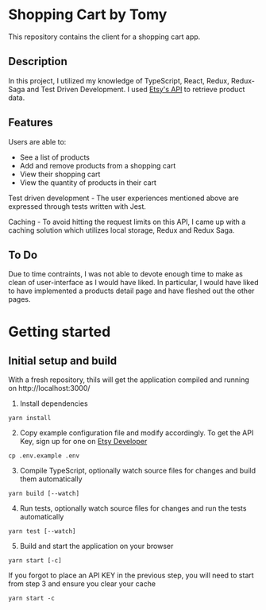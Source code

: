 # Shopping Cart by Tomy

This repository contains the client for a shopping cart app.

## Description

In this project, I utilized my knowledge of TypeScript, React, Redux, Redux-Saga and Test Driven Development.
I used [Etsy's API](https://www.etsy.com/ca/developers) to retrieve product data. 

## Features

Users are able to:
* See a list of products
* Add and remove products from a shopping cart
* View their shopping cart
* View the quantity of products in their cart

Test driven development - 
The user experiences mentioned above are expressed through tests written with Jest.

Caching - 
To avoid hitting the request limits on this API, I came up with a caching solution 
which utilizes local storage, Redux and Redux Saga. 

## To Do

Due to time contraints, I was not able to devote enough time to make as clean of user-interface as I would have liked.
In particular, I would have liked to have implemented a products detail page and have fleshed out the other pages.


# Getting started

## Initial setup and build

With a fresh repository, thils will get the application compiled and running on http://localhost:3000/

1. Install dependencies

```
yarn install
```

2. Copy example configuration file and modify accordingly. To get the API Key, sign up for one on [Etsy Developer](https://www.etsy.com/ca/developers)
```
cp .env.example .env
```

3. Compile TypeScript, optionally watch source files for changes and build them automatically

```
yarn build [--watch]
```

4. Run tests, optionally watch source files for changes and run the tests automatically

```
yarn test [--watch]
```

5. Build and start the application on your browser

```
yarn start [-c]
```

If you forgot to place an API KEY in the previous step, you will need to start from step 3 and ensure you clear your cache

```
yarn start -c
```

